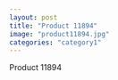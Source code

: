```yaml
---
layout: post
title: "Product 11894"
image: "product11894.jpg"
categories: "category1"
---
```

Product 11894
